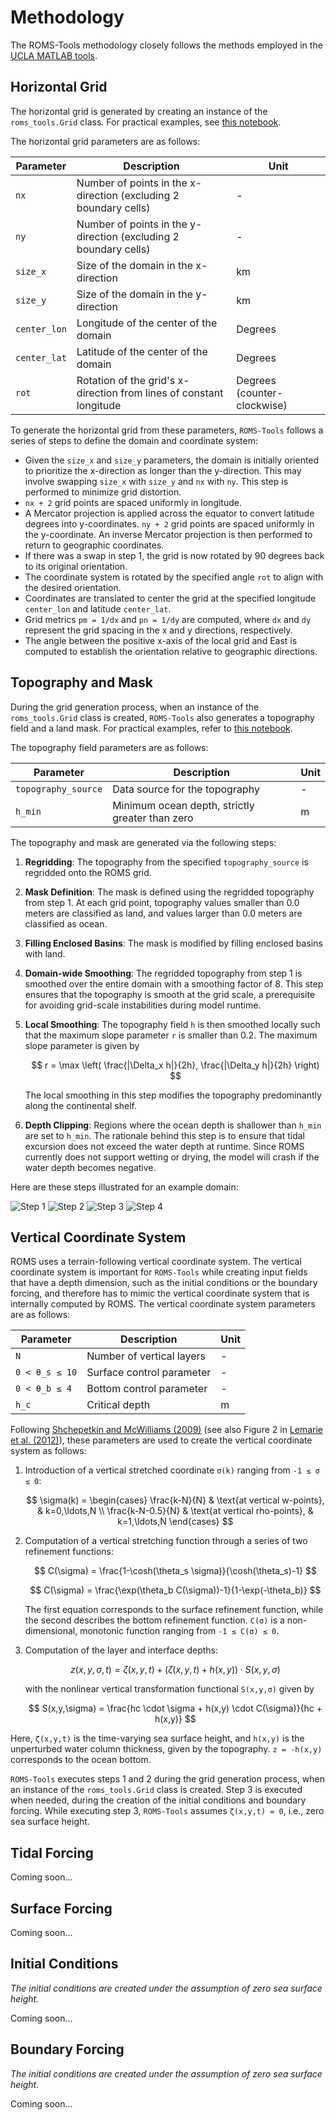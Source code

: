 # Methodology

The ROMS-Tools methodology closely follows the methods employed in the [UCLA MATLAB tools](https://github.com/nmolem/ucla-tools/tree/main).

## Horizontal Grid

The horizontal grid is generated by creating an instance of the `roms_tools.Grid` class. For practical examples, see [this notebook](grid.ipynb).

The horizontal grid parameters are as follows:

| Parameter    | Description                                                       | Unit                        |
|--------------|-------------------------------------------------------------------|-----------------------------|
| `nx`         | Number of points in the x-direction (excluding 2 boundary cells)   | -                           |
| `ny`         | Number of points in the y-direction (excluding 2 boundary cells)   | -                           |
| `size_x`     | Size of the domain in the x-direction                             | km                          |
| `size_y`     | Size of the domain in the y-direction                             | km                          |
| `center_lon` | Longitude of the center of the domain                             | Degrees                     |
| `center_lat` | Latitude of the center of the domain                              | Degrees                     |
| `rot`        | Rotation of the grid's x-direction from lines of constant longitude | Degrees (counter-clockwise) |

To generate the horizontal grid from these parameters, `ROMS-Tools` follows a series of steps to define the domain and coordinate system:

- Given the `size_x` and `size_y` parameters, the domain is initially oriented to prioritize the x-direction as longer than the y-direction. This may involve swapping `size_x` with `size_y` and `nx` with `ny`. This step is performed to minimize grid distortion.
- `nx + 2` grid points are spaced uniformly in longitude.
- A Mercator projection is applied across the equator to convert latitude degrees into y-coordinates. `ny + 2` grid points are spaced uniformly in the y-coordinate. An inverse Mercator projection is then performed to return to geographic coordinates.
- If there was a swap in step 1, the grid is now rotated by 90 degrees back to its original orientation.
- The coordinate system is rotated by the specified angle `rot` to align with the desired orientation.
- Coordinates are translated to center the grid at the specified longitude `center_lon` and latitude `center_lat`.
- Grid metrics `pm = 1/dx` and `pn = 1/dy` are computed, where `dx` and `dy` represent the grid spacing in the x and y directions, respectively.
- The angle between the positive x-axis of the local grid and East is computed to establish the orientation relative to geographic directions.

## Topography and Mask

During the grid generation process, when an instance of the `roms_tools.Grid` class is created, `ROMS-Tools` also generates a topography field and a land mask. For practical examples, refer to [this notebook](grid.ipynb).

The topography field parameters are as follows:

| Parameter            | Description                                               | Unit |
|----------------------|-----------------------------------------------------------|------|
| `topography_source`   | Data source for the topography                            | -    |
| `h_min`               | Minimum ocean depth, strictly greater than zero           | m    |

The topography and mask are generated via the following steps:

1. **Regridding**: The topography from the specified `topography_source` is regridded onto the ROMS grid.
2. **Mask Definition**: The mask is defined using the regridded topography from step 1. At each grid point, topography values smaller than 0.0 meters are classified as land, and values larger than 0.0 meters are classified as ocean.
3. **Filling Enclosed Basins**: The mask is modified by filling enclosed basins with land.
4. **Domain-wide Smoothing**: The regridded topography from step 1 is smoothed over the entire domain with a smoothing factor of 8. This step ensures that the topography is smooth at the grid scale, a prerequisite for avoiding grid-scale instabilities during model runtime.
5. **Local Smoothing**: The topography field `h` is then smoothed locally such that the maximum slope parameter `r` is smaller than 0.2. The maximum slope parameter is given by

   $$ r = \max \left( \frac{|\Delta_x h|}{2h}, \frac{|\Delta_y h|}{2h} \right) $$

   The local smoothing in this step modifies the topography predominantly along the continental shelf.

6. **Depth Clipping**: Regions where the ocean depth is shallower than `h_min` are set to `h_min`. The rationale behind this step is to ensure that tidal excursion does not exceed the water depth at runtime. Since ROMS currently does not support wetting or drying, the model will crash if the water depth becomes negative.

Here are these steps illustrated for an example domain:

![Step 1](images/Step1.png)
![Step 2](images/Step2.png)
![Step 3](images/Step3.png)
![Step 4](images/Step4.png)

## Vertical Coordinate System

ROMS uses a terrain-following vertical coordinate system. The vertical coordinate system is important for `ROMS-Tools` while creating input fields that have a depth dimension, such as the initial conditions or the boundary forcing, and therefore has to mimic the vertical coordinate system that is internally computed by ROMS. The vertical coordinate system parameters are as follows:

| Parameter                     | Description                                                | Unit |
|-------------------------------|------------------------------------------------------------|------|
| `N`                            | Number of vertical layers                                  | -    |
| `0 < θ_s ≤ 10`                 | Surface control parameter                                  | -    |
| `0 < θ_b ≤ 4`                  | Bottom control parameter                                   | -    |
| `h_c`                          | Critical depth                                             | m    |

Following [Shchepetkin and McWilliams (2009)](https://www.sciencedirect.com/science/article/pii/S0022103108001483) (see also Figure 2 in [Lemarie et al. (2012)](https://journals.ametsoc.org/view/journals/phoc/42/10/2012jpo03631.1.xml)), these parameters are used to create the vertical coordinate system as follows:

1. Introduction of a vertical stretched coordinate `σ(k)` ranging from `-1 ≤ σ ≤ 0`:

   $$
   \sigma(k) =
   \begin{cases}
      \frac{k-N}{N} & \text{at vertical w-points}, & k=0,\ldots,N \\
      \frac{k-N-0.5}{N} & \text{at vertical rho-points}, & k=1,\ldots,N
   \end{cases}
   $$

2. Computation of a vertical stretching function through a series of two refinement functions:

   $$
   C(\sigma) = \frac{1-\cosh(\theta_s \sigma)}{\cosh(\theta_s)-1}
   $$

   $$
   C(\sigma) = \frac{\exp(\theta_b C(\sigma))-1}{1-\exp(-\theta_b)}
   $$

   The first equation corresponds to the surface refinement function, while the second describes the bottom refinement function. `C(σ)` is a non-dimensional, monotonic function ranging from `-1 ≤ C(σ) ≤ 0`.

3. Computation of the layer and interface depths:

   $$
   z(x,y,\sigma,t) = \zeta(x,y,t) + (\zeta(x,y,t) + h(x,y)) \cdot S(x,y,\sigma)
   $$

   with the nonlinear vertical transformation functional `S(x,y,σ)` given by

   $$
   S(x,y,\sigma) = \frac{hc \cdot \sigma + h(x,y) \cdot C(\sigma)}{hc + h(x,y)}
   $$

Here, `ζ(x,y,t)` is the time-varying sea surface height, and `h(x,y)` is the unperturbed water column thickness, given by the topography. `z = -h(x,y)` corresponds to the ocean bottom.

`ROMS-Tools` executes steps 1 and 2 during the grid generation process, when an instance of the `roms_tools.Grid` class is created. Step 3 is executed when needed, during the creation of the initial conditions and boundary forcing. While executing step 3, `ROMS-Tools` assumes `ζ(x,y,t) = 0`, i.e., zero sea surface height.

## Tidal Forcing

Coming soon...

## Surface Forcing

Coming soon...

## Initial Conditions

*The initial conditions are created under the assumption of zero sea surface height.*

Coming soon...

## Boundary Forcing

*The initial conditions are created under the assumption of zero sea surface height.*

Coming soon...
